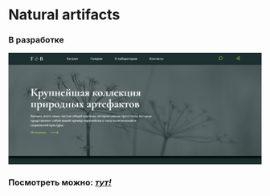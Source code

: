 # Natural artifacts
### В разработке
![](/images/readme-banner.png)

### Посмотреть можно: [*тут!*]( )
